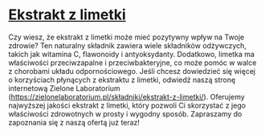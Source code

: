 # [Ekstrakt z limetki](https://zielonelaboratorium.pl/składniki/ekstrakt-z-limetki/)

Czy wiesz, że ekstrakt z limetki może mieć pozytywny wpływ na Twoje zdrowie? Ten naturalny składnik zawiera wiele składników odżywczych, takich jak witamina C, flawonoidy i antyoksydanty. Dodatkowo, limetka ma właściwości przeciwzapalne i przeciwbakteryjne, co może pomóc w walce z chorobami układu odpornościowego. Jeśli chcesz dowiedzieć się więcej o korzyściach płynących z ekstraktu z limetki, odwiedź naszą stronę internetową Zielone Laboratorium (https://zielonelaboratorium.pl/składniki/ekstrakt-z-limetki/). Oferujemy najwyższej jakości ekstrakt z limetki, który pozwoli Ci skorzystać z jego właściwości zdrowotnych w prosty i wygodny sposób. Zapraszamy do zapoznania się z naszą ofertą już teraz!